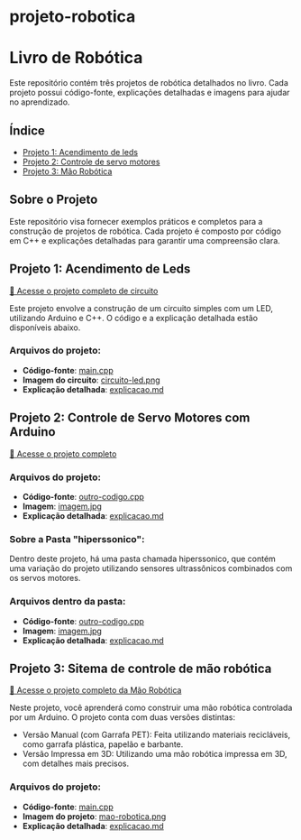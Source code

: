 # projeto-robotica
# Livro de Robótica

Este repositório contém três projetos de robótica detalhados no livro. Cada projeto possui código-fonte, explicações detalhadas e imagens para ajudar no aprendizado.

## Índice
- [Projeto 1: Acendimento de leds](#acendimento-leds)
- [Projeto 2: Controle de servo motores](#servo-motores)
- [Projeto 3: Mão Robótica](#mao-robotica)

## Sobre o Projeto
Este repositório visa fornecer exemplos práticos e completos para a construção de projetos de robótica. Cada projeto é composto por código em C++ e explicações detalhadas para garantir uma compreensão clara.

## Projeto 1: Acendimento de Leds
[🔗 Acesse o projeto completo de circuito](acendimento-leds)

Este projeto envolve a construção de um circuito simples com um LED, utilizando Arduino e C++. O código e a explicação detalhada estão disponíveis abaixo.

### Arquivos do projeto:
- **Código-fonte**: [main.cpp](acendimento-leds/codigo-comentado)
- **Imagem do circuito**: [circuito-led.png](acendimento-leds/circuito-led.png)
- **Explicação detalhada**: [explicacao.md](acendimento-leds/montagem.md)

## Projeto 2: Controle de Servo Motores com Arduino
[🔗 Acesse o projeto completo](servo-motores)

### Arquivos do projeto:
- **Código-fonte**: [outro-codigo.cpp](projeto-2-outro/outro-codigo.cpp)
- **Imagem**: [imagem.jpg](projeto-2-outro/imagem.jpg)
- **Explicação detalhada**: [explicacao.md](projeto-2-outro/explicacao.md)

### Sobre a Pasta "hiperssonico":
Dentro deste projeto, há uma pasta chamada hiperssonico, que contém uma variação do projeto utilizando sensores ultrassônicos combinados com os servos motores. 

### Arquivos dentro da pasta:
- **Código-fonte**: [outro-codigo.cpp](projeto-2-outro/outro-codigo.cpp)
- **Imagem**: [imagem.jpg](projeto-2-outro/imagem.jpg)
- **Explicação detalhada**: [explicacao.md](projeto-2-outro/explicacao.md)

## Projeto 3: Sitema de controle de mão robótica
[🔗 Acesse o projeto completo da Mão Robótica](projeto-robotica/mao-robotica)

Neste projeto, você aprenderá como construir uma mão robótica controlada por um Arduino. O projeto conta com duas versões distintas:

- Versão Manual (com Garrafa PET): Feita utilizando materiais recicláveis, como garrafa plástica, papelão e barbante.
- Versão Impressa em 3D: Utilizando uma mão robótica impressa em 3D, com detalhes mais precisos.

### Arquivos do projeto:
- **Código-fonte**: [main.cpp](projeto-3-mao-robotica/main.cpp)
- **Imagem do projeto**: [mao-robotica.png](projeto-3-mao-robotica/mao-robotica.png)
- **Explicação detalhada**: [explicacao.md](projeto-3-mao-robotica/explicacao.md)
